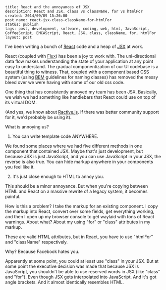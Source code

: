```
title: React and the annoyances of JSX
description: React and JSX. class vs className, for vs htmlFor
created: 2014/09/09 15:26:00
post_name: react-jsx-class-className-for-htmlFor
status: publish
tags: post, development, software, coding, web, html, JavaScript, CoffeeScript, EMCAScript, React, JSX, class, className, for, htmlFor
layout: post
```

I've been writing a bunch of [React](http://facebook.github.io/react/) code and a heap of [JSX](http://facebook.github.io/react/docs/jsx-in-depth.html) at work.

React (coupled with [Flux](http://facebook.github.io/flux/docs/overview.html)) has been a joy to work with. The uni-directional data flow makes understanding the state of your application at any point easy to understand. The gradual componentization of our UI codebase is a beautiful thing to witness. That, coupled with a component based CSS system (using [BEM](https://bem.info/method/) guidelines for naming classes) has removed the messy bleed over we were having with some of our old css code.

One thing that has consistently annoyed my team has been JSX. Basically, we wish we had something like handlebars that React could use on top of its virtual DOM.

(And yes, we know about [Ractive.js](http://www.ractivejs.org/). If there was better community support for it, we'd probably be using it).

What is annoying us?

1) You can write template code ANYWHERE.

We found some places where we had five different methods in one component that contained JSX. Maybe that's just development, but because JSX is just JavaScript, and you can use JavaScript in your JSX, the reverse is also true. You can hide markup anywhere in your components you feel like it.

2) It's just close enough to HTML to annoy you.

This should be a minor annoyance. But when you're copying between HTML and React on a massive rewrite of a legacy system, it becomes painful.

How is this a problem? I take the markup for an existing component. I copy the markup into React, convert over some fields, get everything working, and then I open up my browser console to get waylaid with tons of React warnings. About what? About my using "for" or "class" attributes in my markup.

These are valid HTML attributes, but in React, you have to use "htmlFor" and "className" respectively.

Why? Because Facebook hates you.

Apparently at some point, you could at least use "class" in your JSX. But at some point the executive decision was made that because JSX is JavaScript, you shouldn't be able to use reserved words in JSX (like "class" and "for"). Even though JSX gets interpolated into JavaScript. And it's got angle brackets. And it almost identically resembles HTML.
